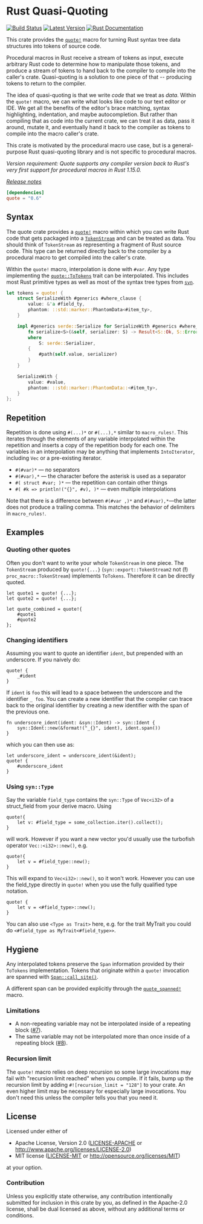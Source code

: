 Rust Quasi-Quoting
==================

[![Build Status](https://api.travis-ci.org/dtolnay/quote.svg?branch=master)](https://travis-ci.org/dtolnay/quote)
[![Latest Version](https://img.shields.io/crates/v/quote.svg)](https://crates.io/crates/quote)
[![Rust Documentation](https://img.shields.io/badge/api-rustdoc-blue.svg)](https://docs.rs/quote/)

This crate provides the [`quote!`] macro for turning Rust syntax tree data
structures into tokens of source code.

[`quote!`]: https://docs.rs/quote/0.6/quote/macro.quote.html

Procedural macros in Rust receive a stream of tokens as input, execute arbitrary
Rust code to determine how to manipulate those tokens, and produce a stream of
tokens to hand back to the compiler to compile into the caller's crate.
Quasi-quoting is a solution to one piece of that -- producing tokens to return
to the compiler.

The idea of quasi-quoting is that we write *code* that we treat as *data*.
Within the `quote!` macro, we can write what looks like code to our text editor
or IDE. We get all the benefits of the editor's brace matching, syntax
highlighting, indentation, and maybe autocompletion. But rather than compiling
that as code into the current crate, we can treat it as data, pass it around,
mutate it, and eventually hand it back to the compiler as tokens to compile into
the macro caller's crate.

This crate is motivated by the procedural macro use case, but is a
general-purpose Rust quasi-quoting library and is not specific to procedural
macros.

*Version requirement: Quote supports any compiler version back to Rust's very
first support for procedural macros in Rust 1.15.0.*

[*Release notes*](https://github.com/dtolnay/quote/releases)

```toml
[dependencies]
quote = "0.6"
```

## Syntax

The quote crate provides a [`quote!`] macro within which you can write Rust code
that gets packaged into a [`TokenStream`] and can be treated as data. You should
think of `TokenStream` as representing a fragment of Rust source code. This type
can be returned directly back to the compiler by a procedural macro to get
compiled into the caller's crate.

[`TokenStream`]: https://docs.rs/proc-macro2/0.4/proc_macro2/struct.TokenStream.html

Within the `quote!` macro, interpolation is done with `#var`. Any type
implementing the [`quote::ToTokens`] trait can be interpolated. This includes
most Rust primitive types as well as most of the syntax tree types from [`syn`].

[`quote::ToTokens`]: https://docs.rs/quote/0.6/quote/trait.ToTokens.html
[`syn`]: https://github.com/dtolnay/syn

```rust
let tokens = quote! {
    struct SerializeWith #generics #where_clause {
        value: &'a #field_ty,
        phantom: ::std::marker::PhantomData<#item_ty>,
    }

    impl #generics serde::Serialize for SerializeWith #generics #where_clause {
        fn serialize<S>(&self, serializer: S) -> Result<S::Ok, S::Error>
        where
            S: serde::Serializer,
        {
            #path(self.value, serializer)
        }
    }

    SerializeWith {
        value: #value,
        phantom: ::std::marker::PhantomData::<#item_ty>,
    }
};
```

## Repetition

Repetition is done using `#(...)*` or `#(...),*` similar to `macro_rules!`. This
iterates through the elements of any variable interpolated within the repetition
and inserts a copy of the repetition body for each one. The variables in an
interpolation may be anything that implements `IntoIterator`, including `Vec` or
a pre-existing iterator.

- `#(#var)*` — no separators
- `#(#var),*` — the character before the asterisk is used as a separator
- `#( struct #var; )*` — the repetition can contain other things
- `#( #k => println!("{}", #v), )*` — even multiple interpolations

Note that there is a difference between `#(#var ,)*` and `#(#var),*`—the latter
does not produce a trailing comma. This matches the behavior of delimiters in
`macro_rules!`.

## Examples

### Quoting other quotes

Often you don't want to write your whole `TokenStream` in one piece. The `TokenStream` produced by `quote!{...}` (`syn::export::TokenStream2` not (**!**) `proc_macro::TokenStream`) implements `ToTokens`. Therefore it can be directly quoted.

    let quote1 = quote! {...};
    let quote2 = quote! {...};
    
    let quote_combined = quote!{
        #quote1
        #quote2
    };

### Changing identifiers

Assuming you want to quote an identifier `ident`, but prepended with an underscore. If you naively do:

    quote! {
        _#ident
    }

If `ident` is `foo` this will lead to a space between the underscore and the identifier `_ foo`. You can create a new identifier that the compiler can trace back to the original identifier by creating a new identifier with the span of the previous one.

    fn underscore_ident(ident: &syn::Ident) -> syn::Ident {
        syn::Ident::new(&format!("_{}", ident), ident.span())
    }
    
which you can then use as:

    let underscore_ident = underscore_ident(&ident);
    quote! {
        #underscore_ident
    }
    
### Using `syn::Type`

Say the variable `field_type` contains the `syn::Type` of `Vec<i32>` of a struct_field from your derive macro. Using

    quote!{
        let v: #field_type = some_collection.iter().collect();
    }

will work. However if you want a new vector you'd usually use the turbofish operator `Vec::<i32>::new()`, e.g.

    quote!{
        let v = #field_type::new();
    }

This will expand to `Vec<i32>::new()`, so it won't work. However you can use the field_type directly in `quote!` when you use the fully qualified type notation.

    quote! {
        let v = <#field_type>::new();
    }

You can also use `<Type as Trait>` here, e.g. for the trait MyTrait<T> you could do `<#field_type as MyTrait<#field_type>>`.

## Hygiene

Any interpolated tokens preserve the `Span` information provided by their
`ToTokens` implementation. Tokens that originate within a `quote!` invocation
are spanned with [`Span::call_site()`].

[`Span::call_site()`]: https://docs.rs/proc-macro2/0.4/proc_macro2/struct.Span.html#method.call_site

A different span can be provided explicitly through the [`quote_spanned!`]
macro.

[`quote_spanned!`]: https://docs.rs/quote/0.6/quote/macro.quote_spanned.html

### Limitations

- A non-repeating variable may not be interpolated inside of a repeating block
  ([#7]).
- The same variable may not be interpolated more than once inside of a repeating
  block ([#8]).

[#7]: https://github.com/dtolnay/quote/issues/7
[#8]: https://github.com/dtolnay/quote/issues/8

### Recursion limit

The `quote!` macro relies on deep recursion so some large invocations may fail
with "recursion limit reached" when you compile. If it fails, bump up the
recursion limit by adding `#![recursion_limit = "128"]` to your crate. An even
higher limit may be necessary for especially large invocations. You don't need
this unless the compiler tells you that you need it.

## License

Licensed under either of

 * Apache License, Version 2.0 ([LICENSE-APACHE](LICENSE-APACHE) or http://www.apache.org/licenses/LICENSE-2.0)
 * MIT license ([LICENSE-MIT](LICENSE-MIT) or http://opensource.org/licenses/MIT)

at your option.

### Contribution

Unless you explicitly state otherwise, any contribution intentionally submitted
for inclusion in this crate by you, as defined in the Apache-2.0 license, shall
be dual licensed as above, without any additional terms or conditions.
